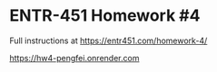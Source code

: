 # ENTR-451 Homework #4

Full instructions at https://entr451.com/homework-4/

https://hw4-pengfei.onrender.com